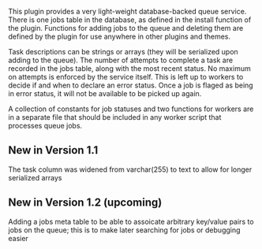 This plugin provides a very light-weight database-backed queue service. There is one jobs table in the database, as defined in the install function of the plugin. Functions for adding jobs to the queue and deleting them are defined by the plugin for use anywhere in other plugins and themes.

Task descriptions can be strings or arrays (they will be serialized upon adding to the queue). The number of attempts to complete a task are recorded in the jobs table, along with the most recent status. No maximum on attempts is enforced by the service itself. This is left up to workers to decide if and when to declare an error status. Once a job is flaged as being in error status, it will not be available to be picked up again.

A collection of constants for job statuses and two functions for workers are in a separate file that should be included in any worker script that processes queue jobs.

## New in Version 1.1

The task column was widened from varchar(255) to text to allow for longer serialized arrays

## New in Version 1.2 (upcoming)

Adding a jobs meta table to be able to assoicate arbitrary key/value pairs to jobs on the queue; this is to make later searching for jobs or debugging easier
